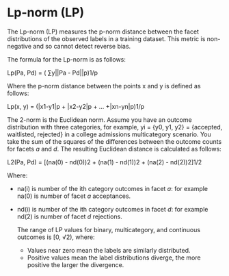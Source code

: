 # Lp\-norm \(LP\)<a name="clarify-data-bias-metric-lp-norm"></a>

The Lp\-norm \(LP\) measures the p\-norm distance between the facet distributions of the observed labels in a training dataset\. This metric is non\-negative and so cannot detect reverse bias\. 

The formula for the Lp\-norm is as follows: 

 Lp\(Pa, Pd\) = \( ∑y\|\|Pa \- Pd\|\|p\)1/p

Where the p\-norm distance between the points x and y is defined as follows:

 Lp\(x, y\) = \(\|x1\-y1\|p \+ \|x2\-y2\|p \+ … \+\|xn\-yn\|p\)1/p 

The 2\-norm is the Euclidean norm\. Assume you have an outcome distribution with three categories, for example, yi = \{y0, y1, y2\} = \{accepted, waitlisted, rejected\} in a college admissions multicategory scenario\. You take the sum of the squares of the differences between the outcome counts for facets *a* and *d*\. The resulting Euclidean distance is calculated as follows:

 L2\(Pa, Pd\) = \[\(na\(0\) \- nd\(0\)\)2 \+ \(na\(1\) \- nd\(1\)\)2 \+ \(na\(2\) \- nd\(2\)\)2\]1/2

Where: 
+ na\(i\) is number of the ith category outcomes in facet *a*: for example na\(0\) is number of facet *a* acceptances\.
+ nd\(i\) is number of the ith category outcomes in facet *d*: for example nd\(2\) is number of facet *d* rejections\.

  The range of LP values for binary, multicategory, and continuous outcomes is \[0, √2\), where:
  + Values near zero mean the labels are similarly distributed\.
  + Positive values mean the label distributions diverge, the more positive the larger the divergence\.